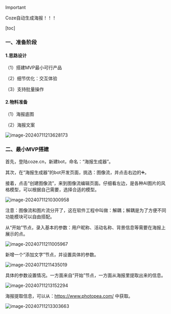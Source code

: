 > [!IMPORTANT]
>
> Coze自动生成海报！！！

[toc]

### 一、准备阶段

#### 1.思路设计

（1）搭建MVP最小可行产品

（2）细节优化：交互体验

（3）支持批量操作

#### 2.物料准备

（1）海报底图

（2）海报文案

![image-20240711213628173](https://typora-xubang.oss-cn-hangzhou.aliyuncs.com/2024_xubang/image-20240711213628173.png?AI_make_money=VX_AI19858122061)

### 二、最小MVP搭建

首先，登陆coze.cn，新建bot，命名：“海报生成器”。

其次，在“海报生成器”的bot开发页面，挑选：图像流，并点击右边的➕。



接着，点击“创建图像流”，来到图像流编辑页面。仔细看左边，是各种AI图片的风格模型，可以根据自己需要，选择合适的模型。

![image-20240711210300958](https://typora-xubang.oss-cn-hangzhou.aliyuncs.com/2024_xubang/image-20240711210300958.png?AI_make_money=VX_AI19858122061)

注意：图像流和图片流分开了，这在软件工程中叫做：解耦；解耦是为了方便不同功能模块可以自由搭配。

从“开始”节点，录入基本的参数：用户昵称、活动名称、背景信息等需要在海报上展示的点。

![image-20240711211005967](https://typora-xubang.oss-cn-hangzhou.aliyuncs.com/2024_xubang/image-20240711211005967.png?AI_make_money=VX_AI19858122061)

新增一个“添加文字”节点，并设置具体的参数。

![image-20240711211435019](https://typora-xubang.oss-cn-hangzhou.aliyuncs.com/2024_xubang/image-20240711211435019.png?AI_make_money=VX_AI19858122061)

具体的参数设置情况。一方面来自“开始”节点，一方面从海报里提取出来的信息。

![image-20240711213152294](https://typora-xubang.oss-cn-hangzhou.aliyuncs.com/2024_xubang/image-20240711213152294.png?AI_make_money=VX_AI19858122061)

海报提取信息，可以从：https://www.photopea.com/ 中获取。

![image-20240711213303663](https://typora-xubang.oss-cn-hangzhou.aliyuncs.com/2024_xubang/%E7%9A%AE%E5%85%8B%E6%96%AF.png?AI_make_money=VX_AI19858122061)
